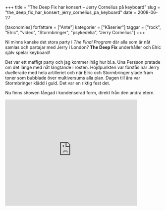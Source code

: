 +++
title = "The Deep Fix har konsert – Jerry Cornelius på keyboard"
slug = "the_deep_fix_har_konsert_jerry_cornelius_pa_keyboard"
date = 2008-06-27

[taxonomies]
forfattare = ["Ante"]
kategorier = ["Kåserier"]
taggar = ["rock", "Elric", "video", "Stormbringer", "psykedelia", "Jerry Cornelius"]
+++

Ni minns kanske det stora party i <em>The Final Program</em> där alla som är nåt samlas och partajar med Jerry i London? <strong>The Deep Fix</strong> underhåller och Elric själv spelar keyboard!

Det var ett maffigt party och jag kommer ihåg hur bl.a. Una Persson pratade om det länge med nåt längtande i rösten. Höjdpunkten var förstås när Jerry duellerade med hela artilleriet och när Elric och Stormbringer ylade fram toner som bubblade över multiversums alla plan. Dagen till ära var Stormbringer klädd i guld. Det var en riktig fest det.

<!-- more -->

Nu finns showen fångad i kondenserad form, direkt från den andra etern.

<embed src="http://www.youtube.com/v/_l_8N0Jy9QU&hl=en&fs=1" type="application/x-shockwave-flash" allowfullscreen="true" width="425" height="344"></embed>
